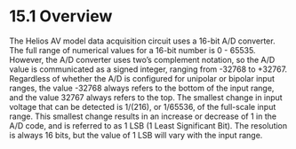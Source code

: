 # 15.1 Overview

The Helios AV model data acquisition circuit uses a 16-bit A/D converter. The full range of numerical values for a 16-bit number is 0 - 65535. However, the A/D converter uses two’s complement notation, so the A/D value is communicated as a signed integer, ranging from -32768 to +32767. Regardless of whether the A/D is configured for unipolar or bipolar input ranges, the value -32768 always refers to the bottom of the input range, and the value 32767 always refers to the top. The smallest change in input voltage that can be detected is 1/(216), or 1/65536, of the full-scale input range. This smallest change results in an increase or decrease of 1 in the A/D code, and is referred to as 1 LSB (1 Least Significant Bit). The resolution is always 16 bits, but the value of 1 LSB will vary with the input range.
